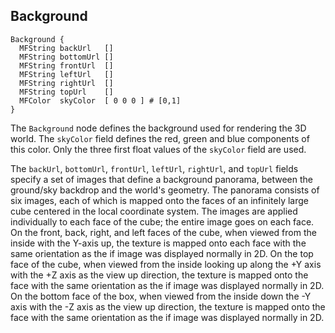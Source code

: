 ## Background


```
Background {
  MFString backUrl   []
  MFString bottomUrl []
  MFString frontUrl  []
  MFString leftUrl   []
  MFString rightUrl  []
  MFString topUrl    []
  MFColor  skyColor  [ 0 0 0 ] # [0,1]
}
```

The `Background` node defines the background used for rendering the 3D world.
The `skyColor` field defines the red, green and blue components of this color.
Only the three first float values of the `skyColor` field are used.

The `backUrl`, `bottomUrl`, `frontUrl`, `leftUrl`, `rightUrl`, and `topUrl`
fields specify a set of images that define a background panorama, between the
ground/sky backdrop and the world's geometry. The panorama consists of six
images, each of which is mapped onto the faces of an infinitely large cube
centered in the local coordinate system. The images are applied individually to
each face of the cube; the entire image goes on each face. On the front, back,
right, and left faces of the cube, when viewed from the inside with the Y-axis
up, the texture is mapped onto each face with the same orientation as the if
image was displayed normally in 2D. On the top face of the cube, when viewed
from the inside looking up along the +Y axis with the +Z axis as the view up
direction, the texture is mapped onto the face with the same orientation as the
if image was displayed normally in 2D. On the bottom face of the box, when
viewed from the inside down the -Y axis with the -Z axis as the view up
direction, the texture is mapped onto the face with the same orientation as the
if image was displayed normally in 2D.

